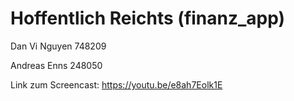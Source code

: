 # Hoffentlich Reichts (finanz_app)

Dan Vi Nguyen   748209

Andreas Enns    248050

Link zum Screencast: https://youtu.be/e8ah7Eolk1E
